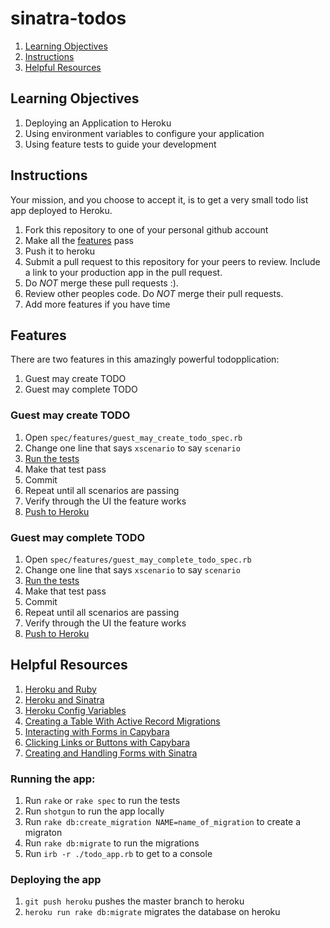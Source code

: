 # sinatra-todos
1. [Learning Objectives](#learning-objectives)
1. [Instructions](#instructions)
1. [Helpful Resources](#helpful-resources)

## Learning Objectives

1. Deploying an Application to Heroku
1. Using environment variables to configure your application
1. Using feature tests to guide your development

## Instructions

Your mission, and you choose to accept it, is to get a very small todo list app
deployed to Heroku.

1. Fork this repository to one of your personal github account
1. Make all the [features](#features) pass
1. Push it to heroku
1. Submit a pull request to this repository for your peers to review. Include a
   link to your production app in the pull request.
1. Do *NOT* merge these pull requests :).
1. Review other peoples code. Do *NOT* merge their pull requests.
1. Add more features if you have time


## Features
There are two features in this amazingly powerful todopplication:

1. Guest may create TODO
1. Guest may complete TODO

### Guest may create TODO

1. Open `spec/features/guest_may_create_todo_spec.rb`
1. Change one line that says `xscenario` to say `scenario`
1. [Run the tests](#running-the-app)
1. Make that test pass
1. Commit
1. Repeat until all scenarios are passing
1. Verify through the UI the feature works
1. [Push to Heroku](#deploying-the-app)

### Guest may complete TODO

1. Open `spec/features/guest_may_complete_todo_spec.rb`
1. Change one line that says `xscenario` to say `scenario`
1. [Run the tests](#running-the-app)
1. Make that test pass
1. Commit
1. Repeat until all scenarios are passing
1. Verify through the UI the feature works
1. [Push to Heroku](#deploying-the-app)

## Helpful Resources
1. [Heroku and Ruby](https://devcenter.heroku.com/articles/getting-started-with-ruby#prerequisites)
1. [Heroku and Sinatra](https://devcenter.heroku.com/articles/rack#frameworks)
1. [Heroku Config Variables](https://devcenter.heroku.com/articles/config-vars)
1. [Creating a Table With Active Record Migrations](http://guides.rubyonrails.org/migrations.html#creating-a-table)
1. [Interacting with Forms in Capybara](https://github.com/jnicklas/capybara#interacting-with-forms)
1. [Clicking Links or Buttons with Capybara](https://github.com/jnicklas/capybara#clicking-links-and-buttons)
1. [Creating and Handling Forms with Sinatra](http://net.tutsplus.com/tutorials/ruby/singing-with-sinatra-the-recall-app-2/)

### Running the app:

1. Run `rake` or `rake spec` to run the tests
1. Run `shotgun` to run the app locally
1. Run `rake db:create_migration NAME=name_of_migration` to create a migraton
1. Run `rake db:migrate` to run the migrations
1. Run `irb -r ./todo_app.rb` to get to a console

### Deploying the app
1. `git push heroku` pushes the master branch to heroku
1. `heroku run rake db:migrate` migrates the database on heroku

